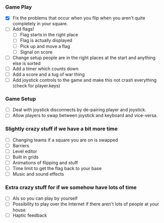 ### Game Play
 - [x] Fix the problems that occur when you flip when you aren't quite completely in your square.
 - [ ] Add flags!
    - [ ] Flag starts in the right place
    - [ ] Flag is actually displayed
    - [ ] Pick up and move a flag
    - [ ] Signal on score
 - [ ] Change setup people are in the right places at the start and anything else is sorted
 - [ ] Add a timer which counts down
 - [ ] Add a score and a tug of war thing
 - [ ] Add joystick controls to the game and make this not crash everything (check for player.keys)

### Game Setup
 - [ ] Deal with joystick disconnects by de-pairing player and joystick.
 - [ ] Allow players to swap between joystick and keyboard and vice-versa.

### Slightly crazy stuff if we have a bit more time
 - [ ] Changing teams if a square you are on is swapped
 - [ ] Barriers
 - [ ] Level editor
 - [ ] Built in grids
 - [ ] Animations of flipping and stuff
 - [ ] Time limit to get the flag back to your base
 - [ ] Music and sound effects

### Extra crazy stuff for if we somehow have lots of time
 - [ ] AIs so you can play by yourself
 - [ ] Possibility to play over the Internet if there aren't lots of people at your house
 - [ ] Haptic feedback
